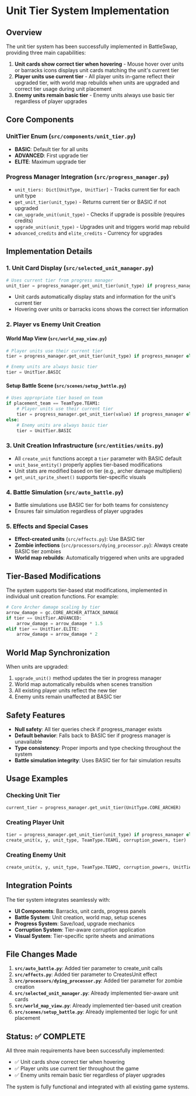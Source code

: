 # Unit Tier System Implementation

## Overview

The unit tier system has been successfully implemented in BattleSwap, providing three main capabilities:

1. **Unit cards show correct tier when hovering** - Mouse hover over units or barracks icons displays unit cards matching the unit's current tier
2. **Player units use current tier** - All player units in-game reflect their upgraded tier, with world map rebuilds when units are upgraded and correct tier usage during unit placement  
3. **Enemy units remain basic tier** - Enemy units always use basic tier regardless of player upgrades

## Core Components

### UnitTier Enum (`src/components/unit_tier.py`)
- **BASIC**: Default tier for all units
- **ADVANCED**: First upgrade tier
- **ELITE**: Maximum upgrade tier

### Progress Manager Integration (`src/progress_manager.py`)
- `unit_tiers: Dict[UnitType, UnitTier]` - Tracks current tier for each unit type
- `get_unit_tier(unit_type)` - Returns current tier or BASIC if not upgraded
- `can_upgrade_unit(unit_type)` - Checks if upgrade is possible (requires credits)
- `upgrade_unit(unit_type)` - Upgrades unit and triggers world map rebuild
- `advanced_credits` and `elite_credits` - Currency for upgrades

## Implementation Details

### 1. Unit Card Display (`src/selected_unit_manager.py`)
```python
# Uses current tier from progress manager
unit_tier = progress_manager.get_unit_tier(unit_type) if progress_manager else UnitTier.BASIC
```
- Unit cards automatically display stats and information for the unit's current tier
- Hovering over units or barracks icons shows the correct tier information

### 2. Player vs Enemy Unit Creation

#### World Map View (`src/world_map_view.py`)
```python
# Player units use their current tier
tier = progress_manager.get_unit_tier(unit_type) if progress_manager else UnitTier.BASIC

# Enemy units are always basic tier  
tier = UnitTier.BASIC
```

#### Setup Battle Scene (`src/scenes/setup_battle.py`)
```python
# Uses appropriate tier based on team
if placement_team == TeamType.TEAM1:
    # Player units use their current tier
    tier = progress_manager.get_unit_tier(value) if progress_manager else UnitTier.BASIC
else:
    # Enemy units are always basic tier
    tier = UnitTier.BASIC
```

### 3. Unit Creation Infrastructure (`src/entities/units.py`)
- All `create_unit` functions accept a `tier` parameter with BASIC default
- `unit_base_entity()` properly applies tier-based modifications
- Unit stats are modified based on tier (e.g., archer damage multipliers)
- `get_unit_sprite_sheet()` supports tier-specific visuals

### 4. Battle Simulation (`src/auto_battle.py`)
- Battle simulations use BASIC tier for both teams for consistency
- Ensures fair simulation regardless of player upgrades

### 5. Effects and Special Cases
- **Effect-created units** (`src/effects.py`): Use BASIC tier
- **Zombie infections** (`src/processors/dying_processor.py`): Always create BASIC tier zombies
- **World map rebuilds**: Automatically triggered when units are upgraded

## Tier-Based Modifications

The system supports tier-based stat modifications, implemented in individual unit creation functions. For example:

```python
# Core Archer damage scaling by tier
arrow_damage = gc.CORE_ARCHER_ATTACK_DAMAGE
if tier == UnitTier.ADVANCED:
    arrow_damage = arrow_damage * 1.5
elif tier == UnitTier.ELITE:
    arrow_damage = arrow_damage * 2
```

## World Map Synchronization

When units are upgraded:
1. `upgrade_unit()` method updates the tier in progress manager
2. World map automatically rebuilds when scenes transition
3. All existing player units reflect the new tier
4. Enemy units remain unaffected at BASIC tier

## Safety Features

- **Null safety**: All tier queries check if progress_manager exists
- **Default behavior**: Falls back to BASIC tier if progress manager is unavailable
- **Type consistency**: Proper imports and type checking throughout the system
- **Battle simulation integrity**: Uses BASIC tier for fair simulation results

## Usage Examples

### Checking Unit Tier
```python
current_tier = progress_manager.get_unit_tier(UnitType.CORE_ARCHER)
```

### Creating Player Unit
```python
tier = progress_manager.get_unit_tier(unit_type) if progress_manager else UnitTier.BASIC
create_unit(x, y, unit_type, TeamType.TEAM1, corruption_powers, tier)
```

### Creating Enemy Unit
```python
create_unit(x, y, unit_type, TeamType.TEAM2, corruption_powers, UnitTier.BASIC)
```

## Integration Points

The tier system integrates seamlessly with:
- **UI Components**: Barracks, unit cards, progress panels
- **Battle System**: Unit creation, world map, setup scenes
- **Progress System**: Save/load, upgrade mechanics
- **Corruption System**: Tier-aware corruption application
- **Visual System**: Tier-specific sprite sheets and animations

## File Changes Made

1. **`src/auto_battle.py`**: Added tier parameter to create_unit calls
2. **`src/effects.py`**: Added tier parameter to CreatesUnit effect
3. **`src/processors/dying_processor.py`**: Added tier parameter for zombie creation
4. **`src/selected_unit_manager.py`**: Already implemented tier-aware unit cards
5. **`src/world_map_view.py`**: Already implemented tier-based unit creation
6. **`src/scenes/setup_battle.py`**: Already implemented tier logic for unit placement

## Status: ✅ COMPLETE

All three main requirements have been successfully implemented:
- ✅ Unit cards show correct tier when hovering
- ✅ Player units use current tier throughout the game
- ✅ Enemy units remain basic tier regardless of player upgrades

The system is fully functional and integrated with all existing game systems.